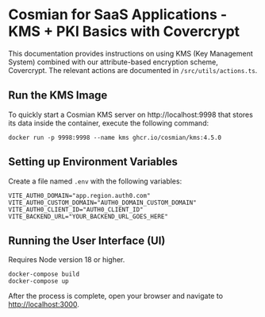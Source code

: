 # Cosmian for SaaS Applications - KMS + PKI Basics with Covercrypt

This documentation provides instructions on using KMS (Key Management System) combined with our attribute-based encryption scheme, Covercrypt.
The relevant actions are documented in `/src/utils/actions.ts`.

## Run the KMS Image

To quickly start a Cosmian KMS server on http://localhost:9998 that stores its data inside the container, execute the following command:

```
docker run -p 9998:9998 --name kms ghcr.io/cosmian/kms:4.5.0
```

## Setting up Environment Variables

Create a file named `.env` with the following variables:

```
VITE_AUTH0_DOMAIN="app.region.auth0.com"
VITE_AUTH0_CUSTOM_DOMAIN="AUTH0_DOMAIN_CUSTOM_DOMAIN"
VITE_AUTH0_CLIENT_ID="AUTH0_CLIENT_ID"
VITE_BACKEND_URL="YOUR_BACKEND_URL_GOES_HERE"
```

## Running the User Interface (UI)

Requires Node version 18 or higher.

```
docker-compose build
docker-compose up
```

After the process is complete, open your browser and navigate to [http://localhost:3000](http://localhost:3000/).
